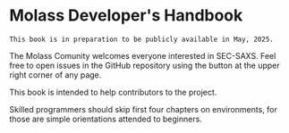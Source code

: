 # Molass Developer's Handbook

```{warning}
This book is in preparation to be publicly available in May, 2025.
```

The Molass Comunity welcomes everyone interested in SEC-SAXS. Feel free to open issues in the GitHub repository using the button at the upper right corner of any page.

This book is intended to help contributors to the project.

Skilled programmers should skip first four chapters on environments, for those are simple orientations attended to beginners.